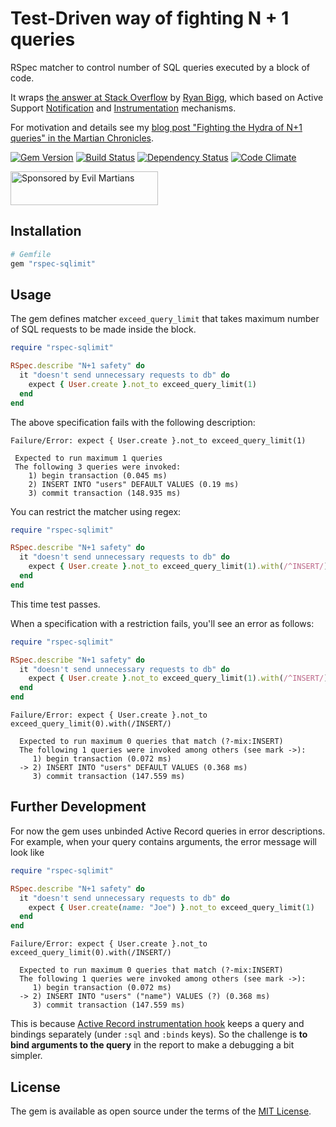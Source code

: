 # Test-Driven way of fighting N + 1 queries

RSpec matcher to control number of SQL queries executed by a block of code.

It wraps [the answer at Stack Overflow][stack-answer] by [Ryan Bigg][ryan-bigg], which based on Active Support [Notification][notification] and [Instrumentation][instrumentation] mechanisms.

For motivation and details see my [blog post "Fighting the Hydra of N+1 queries" in the Martian Chronicles][hydra].

[![Gem Version][gem-badger]][gem]
[![Build Status][travis-badger]][travis]
[![Dependency Status][gemnasium-badger]][gemnasium]
[![Code Climate][codeclimate-badger]][codeclimate]

<a href="https://evilmartians.com/">
<img src="https://evilmartians.com/badges/sponsored-by-evil-martians.svg" alt="Sponsored by Evil Martians" width="236" height="54"></a>

## Installation

```ruby
# Gemfile
gem "rspec-sqlimit"
```

## Usage

The gem defines matcher `exceed_query_limit` that takes maximum number of SQL requests to be made inside the block.

```ruby
require "rspec-sqlimit"

RSpec.describe "N+1 safety" do
  it "doesn't send unnecessary requests to db" do
    expect { User.create }.not_to exceed_query_limit(1)
  end
end
```

The above specification fails with the following description:

```
Failure/Error: expect { User.create }.not_to exceed_query_limit(1)

 Expected to run maximum 1 queries
 The following 3 queries were invoked:
    1) begin transaction (0.045 ms)
    2) INSERT INTO "users" DEFAULT VALUES (0.19 ms)
    3) commit transaction (148.935 ms)
```

You can restrict the matcher using regex:

```ruby
require "rspec-sqlimit"

RSpec.describe "N+1 safety" do
  it "doesn't send unnecessary requests to db" do
    expect { User.create }.not_to exceed_query_limit(1).with(/^INSERT/)
  end
end
```

This time test passes.

When a specification with a restriction fails, you'll see an error as follows:

```ruby
require "rspec-sqlimit"

RSpec.describe "N+1 safety" do
  it "doesn't send unnecessary requests to db" do
    expect { User.create }.not_to exceed_query_limit(1).with(/^INSERT/)
  end
end
```

```
Failure/Error: expect { User.create }.not_to exceed_query_limit(0).with(/INSERT/)

  Expected to run maximum 0 queries that match (?-mix:INSERT)
  The following 1 queries were invoked among others (see mark ->):
     1) begin transaction (0.072 ms)
  -> 2) INSERT INTO "users" DEFAULT VALUES (0.368 ms)
     3) commit transaction (147.559 ms)
```

## Further Development

For now the gem uses unbinded Active Record queries in error descriptions. For example, when your query contains arguments, the error message will look like

```ruby
require "rspec-sqlimit"

RSpec.describe "N+1 safety" do
  it "doesn't send unnecessary requests to db" do
    expect { User.create(name: "Joe") }.not_to exceed_query_limit(1)
  end
end
```

```
Failure/Error: expect { User.create }.not_to exceed_query_limit(0).with(/INSERT/)

  Expected to run maximum 0 queries that match (?-mix:INSERT)
  The following 1 queries were invoked among others (see mark ->):
     1) begin transaction (0.072 ms)
  -> 2) INSERT INTO "users" ("name") VALUES (?) (0.368 ms)
     3) commit transaction (147.559 ms)
```

This is because [Active Record instrumentation hook][hook] keeps a query and bindings separately (under `:sql` and `:binds` keys). So the challenge is **to bind arguments to the query** in the report to make a debugging a bit simpler.

## License

The gem is available as open source under the terms of the [MIT License](http://opensource.org/licenses/MIT).

[codeclimate-badger]: https://img.shields.io/codeclimate/github/nepalez/rspec-sqlimit.svg?style=flat
[codeclimate]: https://codeclimate.com/github/nepalez/rspec-sqlimit
[gem-badger]: https://img.shields.io/gem/v/rspec-sqlimit.svg?style=flat
[gem]: https://rubygems.org/gems/rspec-sqlimit
[gemnasium-badger]: https://img.shields.io/gemnasium/nepalez/rspec-sqlimit.svg?style=flat
[gemnasium]: https://gemnasium.com/nepalez/rspec-sqlimit
[travis-badger]: https://img.shields.io/travis/nepalez/rspec-sqlimit/master.svg?style=flat
[travis]: https://travis-ci.org/nepalez/rspec-sqlimit
[stack-answer]: http://stackoverflow.com/a/5492207/1869912
[ryan-bigg]: http://ryanbigg.com/
[notification]: http://api.rubyonrails.org/classes/ActiveSupport/Notifications.html
[instrumentation]: http://guides.rubyonrails.org/active_support_instrumentation.html
[hook]: http://guides.rubyonrails.org/active_support_instrumentation.html#sql-active-record
[hydra]: https://evilmartians.com/chronicles/fighting-the-hydra-of-n-plus-one-queries
